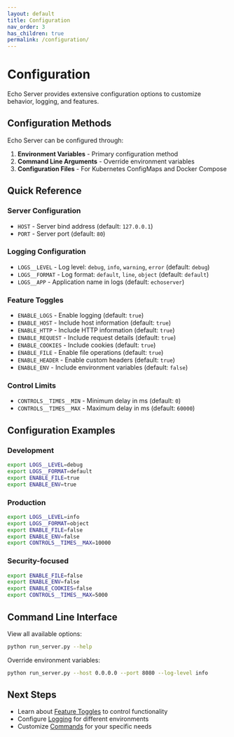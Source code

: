 ```yaml
---
layout: default
title: Configuration
nav_order: 3
has_children: true
permalink: /configuration/
---
```


# Configuration

Echo Server provides extensive configuration options to customize behavior, logging, and features.

## Configuration Methods

Echo Server can be configured through:

1. **Environment Variables** - Primary configuration method
2. **Command Line Arguments** - Override environment variables
3. **Configuration Files** - For Kubernetes ConfigMaps and Docker Compose

## Quick Reference

### Server Configuration
- `HOST` - Server bind address (default: `127.0.0.1`)
- `PORT` - Server port (default: `80`)

### Logging Configuration
- `LOGS__LEVEL` - Log level: `debug`, `info`, `warning`, `error` (default: `debug`)
- `LOGS__FORMAT` - Log format: `default`, `line`, `object` (default: `default`)
- `LOGS__APP` - Application name in logs (default: `echoserver`)

### Feature Toggles
- `ENABLE_LOGS` - Enable logging (default: `true`)
- `ENABLE_HOST` - Include host information (default: `true`)
- `ENABLE_HTTP` - Include HTTP information (default: `true`)
- `ENABLE_REQUEST` - Include request details (default: `true`)
- `ENABLE_COOKIES` - Include cookies (default: `true`)
- `ENABLE_FILE` - Enable file operations (default: `true`)
- `ENABLE_HEADER` - Enable custom headers (default: `true`)
- `ENABLE_ENV` - Include environment variables (default: `false`)

### Control Limits
- `CONTROLS__TIMES__MIN` - Minimum delay in ms (default: `0`)
- `CONTROLS__TIMES__MAX` - Maximum delay in ms (default: `60000`)

## Configuration Examples

### Development
```bash
export LOGS__LEVEL=debug
export LOGS__FORMAT=default
export ENABLE_FILE=true
export ENABLE_ENV=true
```

### Production
```bash
export LOGS__LEVEL=info
export LOGS__FORMAT=object
export ENABLE_FILE=false
export ENABLE_ENV=false
export CONTROLS__TIMES__MAX=10000
```

### Security-focused
```bash
export ENABLE_FILE=false
export ENABLE_ENV=false
export ENABLE_COOKIES=false
export CONTROLS__TIMES__MAX=5000
```

## Command Line Interface

View all available options:
```bash
python run_server.py --help
```

Override environment variables:
```bash
python run_server.py --host 0.0.0.0 --port 8080 --log-level info
```

## Next Steps

- Learn about [Feature Toggles](feature-toggle) to control functionality
- Configure [Logging](loggers) for different environments  
- Customize [Commands](commands) for your specific needs
